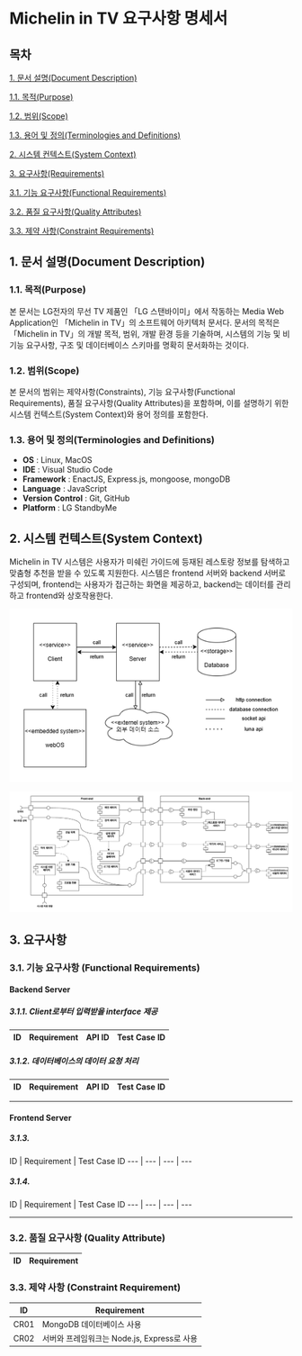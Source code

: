 # Michelin in TV 요구사항 명세서

## 목차
[1. 문서 설명(Document Description)](#1-문서-설명document-description)

  [1.1. 목적(Purpose)](#11-목적purpose)
  
  [1.2. 범위(Scope)](#12-범위scope)
  
  [1.3. 용어 및 정의(Terminologies and Definitions)](#13-용어-및-정의terminologies-and-definitions)
  
[2. 시스템 컨텍스트(System Context)](#2-시스템-컨텍스트system-context)

[3. 요구사항(Requirements)](#3-요구사항requirements)

  [3.1. 기능 요구사항(Functional Requirements)](#31-기능-요구사항functional-requirements)
    
  [3.2. 품질 요구사항(Quality Attributes)](#32-품질-요구사항quality-attributes)
  
  [3.3. 제약 사항(Constraint Requirements)](#33-제약-사항constraint-requirements)


## 1. 문서 설명(Document Description)

### 1.1. 목적(Purpose)
본 문서는 LG전자의 무선 TV 제품인 「LG 스탠바이미」에서 작동하는 Media Web Application인 「Michelin in TV」의 소프트웨어 아키텍처 문서다. 문서의 목적은 「Michelin in TV」의 개발 목적, 범위, 개발 환경 등을 기술하며, 시스템의 기능 및 비기능 요구사항, 구조 및 데이터베이스 스키마를 명확히 문서화하는 것이다.

### 1.2. 범위(Scope)
본 문서의 범위는 제약사항(Constraints), 기능 요구사항(Functional Requirements), 품질 요구사항(Quality Attributes)을 포함하며, 이를 설명하기 위한 시스템 컨텍스트(System Context)와 용어 정의를 포함한다.

### 1.3. 용어 및 정의(Terminologies and Definitions)
- **OS** : Linux, MacOS
- **IDE** : Visual Studio Code
- **Framework** : EnactJS, Express.js, mongoose, mongoDB
- **Language** : JavaScript
- **Version Control** : Git, GitHub
- **Platform** : LG StandbyMe

## 2. 시스템 컨텍스트(System Context)
Michelin in TV 시스템은 사용자가 미쉐린 가이드에 등재된 레스토랑 정보를 탐색하고 맞춤형 추천을 받을 수 있도록 지원한다. 시스템은 frontend 서버와 backend 서버로 구성되며, frontend는 사용자가 접근하는 화면을 제공하고, backend는 데이터를 관리하고 frontend와 상호작용한다.

![system context diagram](../resource/system_context_diagram.png)

![component_diagram](../resource/component_diagram.png)



## 3. 요구사항

### 3.1. 기능 요구사항 (Functional Requirements)

#### Backend Server

##### 3.1.1. Client로부터 입력받을 interface 제공
ID | Requirement | API ID | Test Case ID
--- | --- | --- | ---


##### 3.1.2. 데이터베이스의 데이터 요청 처리
ID | Requirement | API ID | Test Case ID
--- | --- | --- | ---

---

#### Frontend Server

##### 3.1.3. 
ID | Requirement | Test Case ID
--- | --- | --- | ---


##### 3.1.4.
ID | Requirement | Test Case ID
--- | --- | --- | ---

---

### 3.2. 품질 요구사항 (Quality Attribute)
ID | Requirement
--- | ---


### 3.3. 제약 사항 (Constraint Requirement)
ID | Requirement
--- | ---
CR01 | MongoDB 데이터베이스 사용
CR02 | 서버와 프레임워크는 Node.js, Express로 사용
